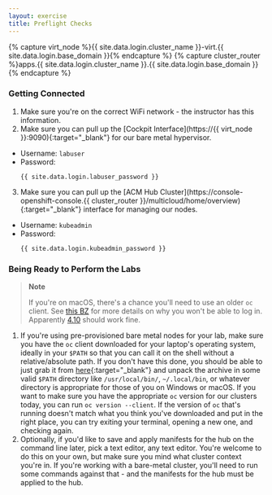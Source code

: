 ```yaml
---
layout: exercise
title: Preflight Checks
---
```

{% capture virt_node %}{{ site.data.login.cluster_name }}-virt.{{ site.data.login.base_domain }}{% endcapture %}
{% capture cluster_router %}apps.{{ site.data.login.cluster_name }}.{{ site.data.login.base_domain }}{% endcapture %}
### Getting Connected

1. Make sure you're on the correct WiFi network - the instructor has this information.
2. Make sure you can pull up the [Cockpit Interface](https://{{ virt_node }}:9090){:target="_blank"} for our bare metal hypervisor.
  - Username: `labuser`
  - Password:
    ```
    {{ site.data.login.labuser_password }}
    ```
3. Make sure you can pull up the [ACM Hub Cluster](https://console-openshift-console.{{ cluster_router }}/multicloud/home/overview){:target="_blank"} interface for managing our nodes.
  - Username: `kubeadmin`
  - Password:
    ```
    {{ site.data.login.kubeadmin_password }}
    ```

### Being Ready to Perform the Labs

> **Note**
>
> If you're on macOS, there's a chance you'll need to use an older `oc` client. See [this BZ](https://bugzilla.redhat.com/show_bug.cgi?id=2097830) for more details on why you won't be able to log in. Apparently [4.10](https://mirror.openshift.com/pub/openshift-v4/clients/ocp/stable-4.10/) should work fine.

1. If you're using pre-provisioned bare metal nodes for your lab, make sure you have the `oc` client downloaded for your laptop's operating system, ideally in your `$PATH` so that you can call it on the shell without a relative/absolute path. If you don't have this done, you should be able to just grab it from [here](https://mirror.openshift.com/pub/openshift-v4/clients/ocp/stable/){:target="_blank"} and unpack the archive in some valid `$PATH` directory like `/usr/local/bin/`, `~/.local/bin`, or whatever directory is appropriate for those of you on Windows or macOS. If you want to make sure you have the appropriate `oc` version for our clusters today, you can run `oc version --client`. If the version of `oc` that's running doesn't match what you think you've downloaded and put in the right place, you can try exiting your terminal, opening a new one, and checking again.
2. Optionally, if you'd like to save and apply manifests for the hub on the command line later, pick a text editor, any text editor. You're welcome to do this on your own, but make sure you mind what cluster context you're in. If you're working with a bare-metal cluster, you'll need to run some commands against that - and the manifests for the hub must be applied to the hub.
